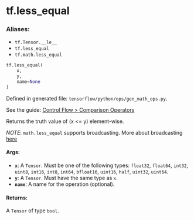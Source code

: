 <div itemscope itemtype="http://developers.google.com/ReferenceObject">
<meta itemprop="name" content="tf.less_equal" />
</div>

# tf.less_equal

### Aliases:

* `tf.Tensor.__le__`
* `tf.less_equal`
* `tf.math.less_equal`

``` python
tf.less_equal(
    x,
    y,
    name=None
)
```



Defined in generated file: `tensorflow/python/ops/gen_math_ops.py`.

See the guide: [Control Flow > Comparison Operators](../../../api_guides/python/control_flow_ops.md#Comparison_Operators)

Returns the truth value of (x <= y) element-wise.

*NOTE*: `math.less_equal` supports broadcasting. More about broadcasting
[here](http://docs.scipy.org/doc/numpy/user/basics.broadcasting.html)

#### Args:

* <b>`x`</b>: A `Tensor`. Must be one of the following types: `float32`, `float64`, `int32`, `uint8`, `int16`, `int8`, `int64`, `bfloat16`, `uint16`, `half`, `uint32`, `uint64`.
* <b>`y`</b>: A `Tensor`. Must have the same type as `x`.
* <b>`name`</b>: A name for the operation (optional).


#### Returns:

A `Tensor` of type `bool`.